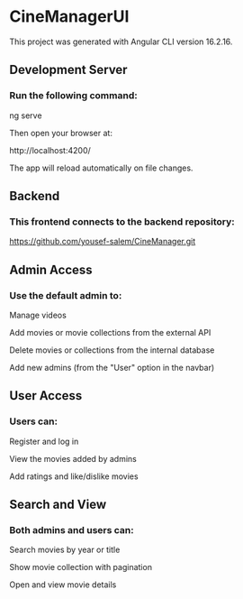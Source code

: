 # CineManagerUI

This project was generated with Angular CLI version 16.2.16.

## Development Server

### Run the following command:

ng serve

Then open your browser at:

http://localhost:4200/

The app will reload automatically on file changes.

## Backend

### This frontend connects to the backend repository:

https://github.com/yousef-salem/CineManager.git

## Admin Access

### Use the default admin to:

Manage videos

Add movies or movie collections from the external API

Delete movies or collections from the internal database

Add new admins (from the "User" option in the navbar)

## User Access

### Users can:

Register and log in

View the movies added by admins

Add ratings and like/dislike movies

## Search and View

### Both admins and users can:

Search movies by year or title

Show movie collection with pagination

Open and view movie details
